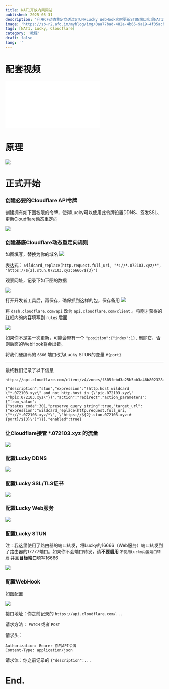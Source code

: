 ```yaml
---
title: NAT1开放内网网站
published: 2025-05-31
description: '利用CF动态重定向透过STUN+Lucky WebHook实时更新STUN端口实现NAT1家宽建站'
image: 'https://sb-r2.afo.im/myblog/img/0aa77bad-482a-4b65-9a19-4f35acb570ba.webp'
tags: [NAT1, Lucky, Cloudflare]
category: '教程'
draft: false 
lang: ''
---
```


# 配套视频

<iframe src="//player.bilibili.com/player.html?isOutside=true&aid=114597528936170&bvid=BV1hY7szUEbu&cid=30235755189&p=1" scrolling="no" border="0" frameborder="no" framespacing="0" allowfullscreen="true"></iframe>

# 原理

![](https://sb-r2.afo.im/myblog/img/7c517b72-8287-4707-8dff-12690a71d592.webp)

# 正式开始

### 创建必要的Cloudflare API令牌

创建拥有如下图权限的令牌，使得Lucky可以使用此令牌设置DDNS、签发SSL、更新Cloudflare动态重定向

![](https://sb-r2.afo.im/myblog/img/890468f0-7e7f-42b9-ba57-f98e3b964626.webp)

### 创建基底Cloudflare动态重定向规则

如图填写，替换为你的域名
![](https://sb-r2.afo.im/myblog/img/9c4a1cb0-d1c6-4e9b-b2bb-dfd6b6fe6306.webp)

表达式： `wildcard_replace(http.request.full_uri, "*://*.072103.xyz/*", "https://${2}.stun.072103.xyz:6666/${3}")`

观察网址，记录下如下图的数据

![](https://sb-r2.afo.im/myblog/img/bdd05652-4676-418f-b8aa-1dfc5b3dfab1.webp)

打开开发者工具后，再保存，确保抓到这样的包，保存备用
![](https://sb-r2.afo.im/myblog/img/60e191a3-c4d8-40a2-b9b7-13af0fae38ab.webp)

将 `dash.cloudflare.com/api` 改为 `api.cloudflare.com/client` 。将刚才获得的红框内的内容填写到 `rules` 后面

![](https://sb-r2.afo.im/myblog/img/b1a7a07c-7b4b-49ff-a152-938e30d93ee6.webp)

如果你不是第一次更新，可能会带有一个 `"position":{"index":1},` 删除它，否则后面的WebHook将会出错。

将我们硬编码的 `6666` 端口改为Lucky STUN的变量 `#{port}`

---

最终我们记录了以下信息

```
https://api.cloudflare.com/client/v4/zones/f305febd3a25b5bb3a46b802328a75a8/rulesets/35218f125f7f4421b4c76314464689a2/rules/17228a4add70429c9cdd38eb7fec1d02

{"description":"stun","expression":"(http.host wildcard \"*.072103.xyz\" and not http.host in {\"pic.072103.xyz\" \"hpic.072103.xyz\"})","action":"redirect","action_parameters":{"from_value":{"status_code":301,"preserve_query_string":true,"target_url":{"expression":"wildcard_replace(http.request.full_uri, \"*://*.072103.xyz/*\", \"https://${2}.stun.072103.xyz:#{port}/${3}\")"}}},"enabled":true}
```

### 让Cloudflare接管 *.072103.xyz 的流量

![](https://sb-r2.afo.im/myblog/img/72dd5daa-a10f-4fa1-816f-8be18abc2587.webp)

### 配置Lucky DDNS

![](https://sb-r2.afo.im/myblog/img/bf6eafd3-3f7b-4a71-8c4f-c0bd34703eee.webp)

### 配置Lucky SSL/TLS证书

![](https://sb-r2.afo.im/myblog/img/80fc1bda-334d-4444-b063-2d3202de8296.webp)

### 配置Lucky Web服务

![](https://sb-r2.afo.im/myblog/img/8f64210e-2bb3-4014-96e7-3af577a722f0.webp)

### 配置Lucky STUN

注：我这里使用了路由器的端口转发，将Lucky的16666（Web服务）端口转发到了路由器的17777端口。如果你不会端口转发，请**不要启用** `不使用Lucky内置端口转发` 并且**目标端口**填写16666

![](https://sb-r2.afo.im/myblog/img/88f5e404-271b-4d20-98c7-b7f39a9247b2.webp)

### 配置WebHook

如图配置

![](https://sb-r2.afo.im/myblog/img/559bce4c-ed44-4523-a623-7058ef1082dc.webp)

接口地址：你之前记录的 `https://api.cloudflare.com/...`

请求方法： `PATCH` 或者 `POST`

请求头：

```
Authorization: Bearer 你的API令牌
Content-Type: application/json
```

请求体：你之前记录的 `{"description":...` 

# End.
